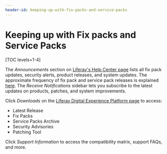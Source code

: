 ```yaml
---
header-id: keeping-up-with-fix-packs-and-service-packs
---
```


# Keeping up with Fix packs and Service Packs

[TOC levels=1-4]

The *Announcements* section on
[Liferay's Help Center page](https://help.liferay.com/hc)
lists all fix pack updates, security alerts, product releases, and system updates. The
approximate frequency of fix pack and service pack releases is explained
[here](/docs/7-1/deploy/-/knowledge_base/d/patching-basics).
The *Receive Notifications* sidebar lets you subscribe to the latest updates on
products, patches, and system improvements. 

Click *Downloads* on the
[Liferay Digital Experience Platform page](https://help.liferay.com/hc/en-us/categories/360000872531)
to access: 

-   Latest Release
-   Fix Packs
-   Service Packs Archive
-   Security Advisories
-   Patching Tool

Click *Support Information* to access the compatibility matrix, support FAQs,
and more. 
